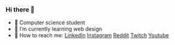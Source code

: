 ### Hi there 👋

<!--
**scjoaoantonio/scjoaoantonio** is a ✨ _special_ ✨ repository because its `README.md` (this file) appears on your GitHub profile.-->

- 🔰 Computer science student
- 🔰 I’m currently learning web design
- 🔰 How to reach me:
  [LinkedIn](https://www.linkedin.com/in/scjoaoantonio/)
  [Instagram](https://www.instagram.com/scjoaoantonio/)
  [Reddit](https://www.reddit.com/user/scjoaoantonio)
  [Twitch](https://www.twitch.tv/scjoaoantonio)
  [Youtube](https://www.youtube.com/user/NotsuruMine)

